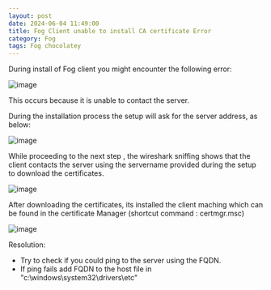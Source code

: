 ```yaml
---
layout: post
date: 2024-06-04 11:49:00
title: Fog Client unable to install CA certificate Error
category: Fog
tags: Fog chocolatey
---
```

During install of Fog client you might encounter the following error: 

![image](https://github.com/vijaidjearam/blog/assets/1507737/3abffe66-53f1-49f0-933c-245cc4a199cd)

This occurs because it is unable to contact the server.

During the installation process the setup will ask for the server address, as below:

![image](https://github.com/vijaidjearam/blog/assets/1507737/be246998-a1b7-4285-9650-4fe739b03062)

While proceeding to the next step , the wireshark sniffing shows that the client contacts the server using the servername provided during the setup to download the certificates.

![image](https://github.com/vijaidjearam/blog/assets/1507737/7e1241e7-9642-4340-acf6-8c940330130c)

After downloading the certificates, its installed the client maching which can be found in the certificate Manager (shortcut command : certmgr.msc)

![image](https://github.com/vijaidjearam/blog/assets/1507737/ac31b3ce-069a-4b5b-af69-c33a530e5a08)


Resolution:

- Try to check if you could ping to the server using the FQDN.
- If ping fails add FQDN to the host file in "c:\windows\system32\drivers\etc"
